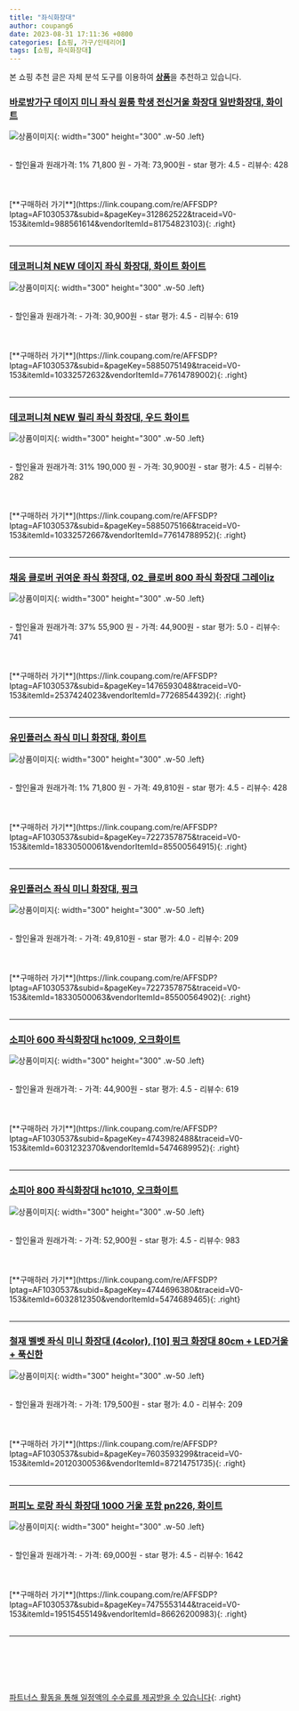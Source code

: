 ```yaml
---
title: "좌식화장대"
author: coupang6
date: 2023-08-31 17:11:36 +0800
categories: [쇼핑, 가구/인테리어]
tags: [쇼핑, 좌식화장대]
---
```


본 쇼핑 추천 글은 자체 분석 도구를 이용하여 [**상품**](https://link.coupang.com/a/bao1ui)을 추천하고 있습니다.

### [바로방가구 데이지 미니 좌식 원룸 학생 전신거울 화장대 일반화장대, 화이트](https://link.coupang.com/re/AFFSDP?lptag=AF1030537&subid=&pageKey=312862522&traceid=V0-153&itemId=988561614&vendorItemId=81754823103)

![상품이미지](https://thumbnail10.coupangcdn.com/thumbnails/remote/230x230ex/image/vendor_inventory/c199/aef8e8fa4d8dc001019d37b1bb82fe675967b8fd0bd281c025aa5d94b310.jpg){: width="300" height="300" .w-50 .left}


<br>
- 할인율과 원래가격: 1%  71,800   원
- 가격: 73,900원
- star 평가: 4.5
- 리뷰수: 428
<br>
<br>
<br>
<br>
[**구매하러 가기**](https://link.coupang.com/re/AFFSDP?lptag=AF1030537&subid=&pageKey=312862522&traceid=V0-153&itemId=988561614&vendorItemId=81754823103){: .right}
<br>
<br>

---

### [데코퍼니쳐 NEW 데이지 좌식 화장대, 화이트 화이트](https://link.coupang.com/re/AFFSDP?lptag=AF1030537&subid=&pageKey=5885075149&traceid=V0-153&itemId=10332572632&vendorItemId=77614789002)

![상품이미지](https://thumbnail8.coupangcdn.com/thumbnails/remote/230x230ex/image/rs_quotation_api/wc9llymy/cb6f7a1fff394c38a8ca6432bcbd3325.jpg){: width="300" height="300" .w-50 .left}


<br>
- 할인율과 원래가격: 
- 가격: 30,900원
- star 평가: 4.5
- 리뷰수: 619
<br>
<br>
<br>
<br>
[**구매하러 가기**](https://link.coupang.com/re/AFFSDP?lptag=AF1030537&subid=&pageKey=5885075149&traceid=V0-153&itemId=10332572632&vendorItemId=77614789002){: .right}
<br>
<br>

---

### [데코퍼니쳐 NEW 릴리 좌식 화장대, 우드 화이트](https://link.coupang.com/re/AFFSDP?lptag=AF1030537&subid=&pageKey=5885075166&traceid=V0-153&itemId=10332572667&vendorItemId=77614788952)

![상품이미지](https://thumbnail8.coupangcdn.com/thumbnails/remote/230x230ex/image/rs_quotation_api/pfnbkelt/e7fb2c7bb0ad426db2485d70671a5f7b.jpg){: width="300" height="300" .w-50 .left}


<br>
- 할인율과 원래가격: 31%  190,000   원
- 가격: 30,900원
- star 평가: 4.5
- 리뷰수: 282
<br>
<br>
<br>
<br>
[**구매하러 가기**](https://link.coupang.com/re/AFFSDP?lptag=AF1030537&subid=&pageKey=5885075166&traceid=V0-153&itemId=10332572667&vendorItemId=77614788952){: .right}
<br>
<br>

---

### [채움 클로버 귀여운 좌식 화장대, 02_클로버 800 좌식 화장대 그레이iz](https://link.coupang.com/re/AFFSDP?lptag=AF1030537&subid=&pageKey=1476593048&traceid=V0-153&itemId=2537424023&vendorItemId=77268544392)

![상품이미지](https://thumbnail8.coupangcdn.com/thumbnails/remote/230x230ex/image/vendor_inventory/f459/48dbbae523ca27cc1a39e1d8c47dfb7280401ff023005ebc2867c5b58934.jpg){: width="300" height="300" .w-50 .left}


<br>
- 할인율과 원래가격: 37%  55,900   원
- 가격: 44,900원
- star 평가: 5.0
- 리뷰수: 741
<br>
<br>
<br>
<br>
[**구매하러 가기**](https://link.coupang.com/re/AFFSDP?lptag=AF1030537&subid=&pageKey=1476593048&traceid=V0-153&itemId=2537424023&vendorItemId=77268544392){: .right}
<br>
<br>

---

### [유민플러스 좌식 미니 화장대, 화이트](https://link.coupang.com/re/AFFSDP?lptag=AF1030537&subid=&pageKey=7227357875&traceid=V0-153&itemId=18330500061&vendorItemId=85500564915)

![상품이미지](https://thumbnail10.coupangcdn.com/thumbnails/remote/230x230ex/image/vendor_inventory/57df/1a3f458bd078b68ce681fb942c3bcf889f63d9597403d84bca0ddff2bb11.jpg){: width="300" height="300" .w-50 .left}


<br>
- 할인율과 원래가격: 1%  71,800   원
- 가격: 49,810원
- star 평가: 4.5
- 리뷰수: 428
<br>
<br>
<br>
<br>
[**구매하러 가기**](https://link.coupang.com/re/AFFSDP?lptag=AF1030537&subid=&pageKey=7227357875&traceid=V0-153&itemId=18330500061&vendorItemId=85500564915){: .right}
<br>
<br>

---

### [유민플러스 좌식 미니 화장대, 핑크](https://link.coupang.com/re/AFFSDP?lptag=AF1030537&subid=&pageKey=7227357875&traceid=V0-153&itemId=18330500063&vendorItemId=85500564902)

![상품이미지](https://thumbnail9.coupangcdn.com/thumbnails/remote/230x230ex/image/vendor_inventory/4301/8a30ca9ec5bbd91572e50632010fc93d7d433aa9d02b4140faa8668a22f2.jpg){: width="300" height="300" .w-50 .left}


<br>
- 할인율과 원래가격: 
- 가격: 49,810원
- star 평가: 4.0
- 리뷰수: 209
<br>
<br>
<br>
<br>
[**구매하러 가기**](https://link.coupang.com/re/AFFSDP?lptag=AF1030537&subid=&pageKey=7227357875&traceid=V0-153&itemId=18330500063&vendorItemId=85500564902){: .right}
<br>
<br>

---

### [소피아 600 좌식화장대 hc1009, 오크화이트](https://link.coupang.com/re/AFFSDP?lptag=AF1030537&subid=&pageKey=4743982488&traceid=V0-153&itemId=6031232370&vendorItemId=5474689952)

![상품이미지](https://thumbnail7.coupangcdn.com/thumbnails/remote/230x230ex/image/vendor_inventory/c416/c0bb6fcc86257512de7d4c7a597d62a77ab38cfd8ebcc7d0a30372659e02.jpg){: width="300" height="300" .w-50 .left}


<br>
- 할인율과 원래가격: 
- 가격: 44,900원
- star 평가: 4.5
- 리뷰수: 619
<br>
<br>
<br>
<br>
[**구매하러 가기**](https://link.coupang.com/re/AFFSDP?lptag=AF1030537&subid=&pageKey=4743982488&traceid=V0-153&itemId=6031232370&vendorItemId=5474689952){: .right}
<br>
<br>

---

### [소피아 800 좌식화장대 hc1010, 오크화이트](https://link.coupang.com/re/AFFSDP?lptag=AF1030537&subid=&pageKey=4744696380&traceid=V0-153&itemId=6032812350&vendorItemId=5474689465)

![상품이미지](https://thumbnail9.coupangcdn.com/thumbnails/remote/230x230ex/image/vendor_inventory/06ca/98060731aced6ddff8d873a942d8948322d59140a40c04ef92539ebb9d90.jpg){: width="300" height="300" .w-50 .left}


<br>
- 할인율과 원래가격: 
- 가격: 52,900원
- star 평가: 4.5
- 리뷰수: 983
<br>
<br>
<br>
<br>
[**구매하러 가기**](https://link.coupang.com/re/AFFSDP?lptag=AF1030537&subid=&pageKey=4744696380&traceid=V0-153&itemId=6032812350&vendorItemId=5474689465){: .right}
<br>
<br>

---

### [철재 벨벳 좌식 미니 화장대 (4color), [10] 핑크 화장대 80cm + LED거울 + 푹신한](https://link.coupang.com/re/AFFSDP?lptag=AF1030537&subid=&pageKey=7603593299&traceid=V0-153&itemId=20120300536&vendorItemId=87214751735)

![상품이미지](https://thumbnail7.coupangcdn.com/thumbnails/remote/230x230ex/image/vendor_inventory/ce98/95e57e138e266752692b356f3c2d1be4cbbb3e2f63e1f752018ea61944eb.jpg){: width="300" height="300" .w-50 .left}


<br>
- 할인율과 원래가격: 
- 가격: 179,500원
- star 평가: 4.0
- 리뷰수: 209
<br>
<br>
<br>
<br>
[**구매하러 가기**](https://link.coupang.com/re/AFFSDP?lptag=AF1030537&subid=&pageKey=7603593299&traceid=V0-153&itemId=20120300536&vendorItemId=87214751735){: .right}
<br>
<br>

---

### [퍼피노 로랑 좌식 화장대 1000 거울 포함 pn226, 화이트](https://link.coupang.com/re/AFFSDP?lptag=AF1030537&subid=&pageKey=7475553144&traceid=V0-153&itemId=19515455149&vendorItemId=86626200983)

![상품이미지](https://thumbnail7.coupangcdn.com/thumbnails/remote/230x230ex/image/vendor_inventory/859e/c120a479e287709c0c53770578101f5ff0a2d94ffef11dfc0d4f52350c39.jpg){: width="300" height="300" .w-50 .left}


<br>
- 할인율과 원래가격: 
- 가격: 69,000원
- star 평가: 4.5
- 리뷰수: 1642
<br>
<br>
<br>
<br>
[**구매하러 가기**](https://link.coupang.com/re/AFFSDP?lptag=AF1030537&subid=&pageKey=7475553144&traceid=V0-153&itemId=19515455149&vendorItemId=86626200983){: .right}
<br>
<br>

---
<br><br><br><br><br> [파트너스 활동을 통해 일정액의 수수료를 제공받을 수 있습니다](https://link.coupang.com/a/bao1ui){: .right}